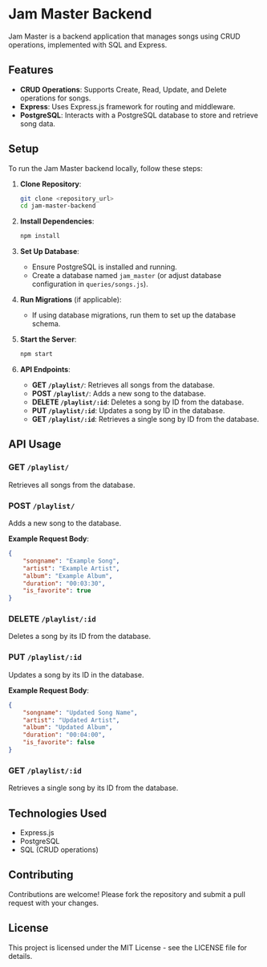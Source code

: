 
# Jam Master Backend

Jam Master is a backend application that manages songs using CRUD operations, implemented with SQL and Express.

## Features

- **CRUD Operations**: Supports Create, Read, Update, and Delete operations for songs.
- **Express**: Uses Express.js framework for routing and middleware.
- **PostgreSQL**: Interacts with a PostgreSQL database to store and retrieve song data.

## Setup

To run the Jam Master backend locally, follow these steps:

1. **Clone Repository**:

   ```bash
   git clone <repository_url>
   cd jam-master-backend
   ```

2. **Install Dependencies**:

   ```bash
   npm install
   ```

3. **Set Up Database**:
   - Ensure PostgreSQL is installed and running.
   - Create a database named `jam_master` (or adjust database configuration in `queries/songs.js`).

4. **Run Migrations** (if applicable):
   - If using database migrations, run them to set up the database schema.

5. **Start the Server**:

   ```bash
   npm start
   ```

6. **API Endpoints**:
   - **GET `/playlist/`**: Retrieves all songs from the database.
   - **POST `/playlist/`**: Adds a new song to the database.
   - **DELETE `/playlist/:id`**: Deletes a song by ID from the database.
   - **PUT `/playlist/:id`**: Updates a song by ID in the database.
   - **GET `/playlist/:id`**: Retrieves a single song by ID from the database.

## API Usage

### GET `/playlist/`

Retrieves all songs from the database.

### POST `/playlist/`

Adds a new song to the database.

**Example Request Body**:

```json
{
    "songname": "Example Song",
    "artist": "Example Artist",
    "album": "Example Album",
    "duration": "00:03:30",
    "is_favorite": true
}
```

### DELETE `/playlist/:id`

Deletes a song by its ID from the database.

### PUT `/playlist/:id`

Updates a song by its ID in the database.

**Example Request Body**:

```json
{
    "songname": "Updated Song Name",
    "artist": "Updated Artist",
    "album": "Updated Album",
    "duration": "00:04:00",
    "is_favorite": false
}
```

### GET `/playlist/:id`

Retrieves a single song by its ID from the database.

## Technologies Used

- Express.js
- PostgreSQL
- SQL (CRUD operations)

## Contributing

Contributions are welcome! Please fork the repository and submit a pull request with your changes.

## License

This project is licensed under the MIT License - see the LICENSE file for details.
